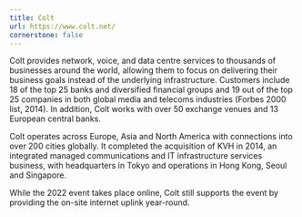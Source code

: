 ```yaml
---
title: Colt
url: https://www.colt.net/
cornerstone: false
---
```


Colt provides network, voice, and data centre services to thousands of
businesses around the world, allowing them to focus on delivering their
business goals instead of the underlying infrastructure. Customers include 18
of the top 25 banks and diversified financial groups and 19 out of the top 25
companies in both global media and telecoms industries (Forbes 2000 list,
2014). In addition, Colt works with over 50 exchange venues and 13 European
central banks.

Colt operates across Europe, Asia and North America with connections into over
200 cities globally. It completed the acquisition of KVH in 2014, an
integrated managed communications and IT infrastructure services business,
with headquarters in Tokyo and operations in Hong Kong, Seoul and Singapore.

While the 2022 event takes place online, Colt still supports the event by
providing the on-site internet uplink year-round.

